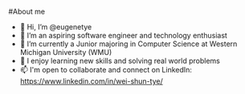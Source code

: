 #About me

- 👋 Hi, I’m @eugenetye
- 👀 I’m an aspiring software engineer and technology enthusiast
- 🌱 I’m currently a Junior majoring in Computer Science at Western Michigan University (WMU)
- 💞️ I enjoy learning new skills and solving real world problems
- 📫 I'm open to collaborate and connect on LinkedIn: https://www.linkedin.com/in/wei-shun-tye/


<!---
eugenetye/eugenetye is a ✨ special ✨ repository because its `README.md` (this file) appears on your GitHub profile.
You can click the Preview link to take a look at your changes.
--->
